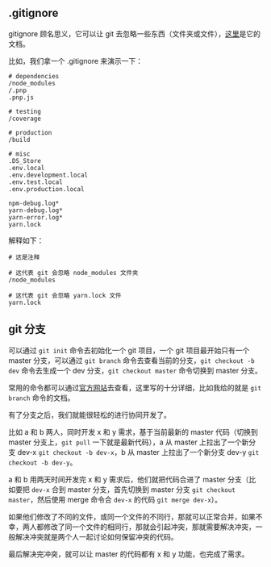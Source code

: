 ## .gitignore

gitignore 顾名思义，它可以让 git 去忽略一些东西（文件夹或文件），[这里](https://git-scm.com/docs/gitignore)是它的文档。

比如，我们拿一个 .gitignore 来演示一下：

```
# dependencies
/node_modules
/.pnp
.pnp.js

# testing
/coverage

# production
/build

# misc
.DS_Store
.env.local
.env.development.local
.env.test.local
.env.production.local

npm-debug.log*
yarn-debug.log*
yarn-error.log*
yarn.lock
```

解释如下：

```
# 这是注释

# 这代表 git 会忽略 node_modules 文件夹
/node_modules

# 这代表 git 会忽略 yarn.lock 文件
yarn.lock
```

## git 分支

可以通过 `git init` 命令去初始化一个 git 项目，一个 git 项目最开始只有一个 master 分支，可以通过 `git branch` 命令去查看当前的分支，`git checkout -b dev` 命令去生成一个 dev 分支，`git checkout master` 命令切换到 master 分支。

常用的命令都可以通过[官方网站](https://git-scm.com/docs/git-branch)去查看，这里写的十分详细，比如我给的就是 `git branch` 命令的文档。

有了分支之后，我们就能很轻松的进行协同开发了。

比如 a 和 b 两人，同时开发 x 和 y 需求，基于当前最新的 master 代码（切换到 master 分支上，`git pull` 一下就是最新代码），a 从 master 上拉出了一个新分支 dev-x `git checkout -b dev-x`，b 从 master 上拉出了一个新分支 dev-y `git checkout -b dev-y`。

a 和 b 用两天时间开发完 x 和 y 需求后，他们就把代码合进了 master 分支（比如要把 `dev-x` 合到 master 分支，首先切换到 master 分支 `git checkout master`，然后使用 merge 命令合 `dev-x` 的代码 `git merge dev-x`）。

如果他们修改了不同的文件，或同一个文件的不同行，那就可以正常合并，如果不幸，两人都修改了同一个文件的相同行，那就会引起冲突，那就需要解决冲突，一般解决冲突就是两个人一起讨论如何保留冲突的代码。

最后解决完冲突，就可以让 master 的代码都有 x 和 y 功能，也完成了需求。
